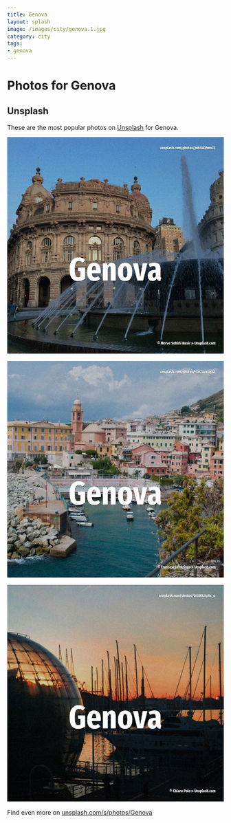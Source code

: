 ```yaml
---
title: Genova
layout: splash
image: /images/city/genova.1.jpg
category: city
tags:
- genova
---
```

# Photos for Genova

## Unsplash

These are the most popular photos on [Unsplash](https://unsplash.com) for Genova.

![Genova](/images/city/genova.1.jpg)

![Genova](/images/city/genova.2.jpg)

![Genova](/images/city/genova.3.jpg)

Find even more on [unsplash.com/s/photos/Genova](https://unsplash.com/s/photos/Genova)